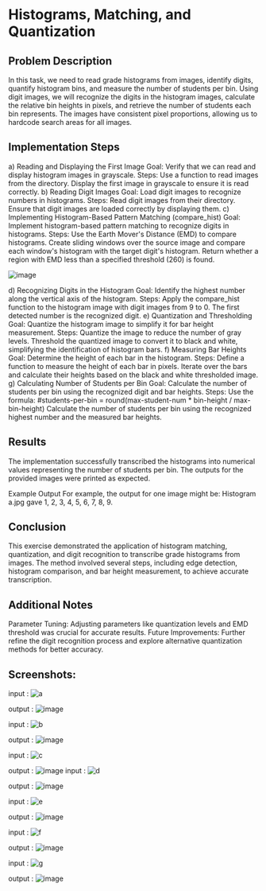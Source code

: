 # Histograms, Matching, and Quantization 
## Problem Description
 In this task, we need to read grade histograms from images, identify digits, quantify histogram bins, and measure the number of students per bin. Using digit images, we will recognize the digits in the histogram images, calculate the relative bin heights in pixels, and retrieve the number of students each bin represents. The images have consistent pixel proportions, allowing us to hardcode search areas for all images.

## Implementation Steps
 a) Reading and Displaying the First Image
 Goal: Verify that we can read and display histogram images in grayscale.
 Steps:
Use a function to read images from the directory.
Display the first image in grayscale to ensure it is read correctly.
 b) Reading Digit Images
 Goal: Load digit images to recognize numbers in histograms.
 Steps:
Read digit images from their directory.
Ensure that digit images are loaded correctly by displaying them.
 c) Implementing Histogram-Based Pattern Matching (compare_hist)
 Goal: Implement histogram-based pattern matching to recognize digits in histograms.
 Steps:
Use the Earth Mover's Distance (EMD) to compare histograms.
Create sliding windows over the source image and compare each window's histogram with the target digit's histogram.
Return whether a region with EMD less than a specified threshold (260) is found.

![image](https://github.com/AdamRayann/Computer-Vision-Image-Processing/assets/129179113/3c30c1db-076f-43b9-aa17-d889ff28255a)


 d) Recognizing Digits in the Histogram
 Goal: Identify the highest number along the vertical axis of the histogram.
 Steps:
Apply the compare_hist function to the histogram image with digit images from 9 to 0.
The first detected number is the recognized digit.
 e) Quantization and Thresholding
 Goal: Quantize the histogram image to simplify it for bar height measurement.
 Steps:
Quantize the image to reduce the number of gray levels.
Threshold the quantized image to convert it to black and white, simplifying the identification of histogram bars.
 f) Measuring Bar Heights
 Goal: Determine the height of each bar in the histogram.
 Steps:
Define a function to measure the height of each bar in pixels.
Iterate over the bars and calculate their heights based on the black and white thresholded image.
 g) Calculating Number of Students per Bin
 Goal: Calculate the number of students per bin using the recognized digit and bar heights.
 Steps:
Use the formula: #students-per-bin = round(max-student-num * bin-height / max-bin-height)
Calculate the number of students per bin using the recognized highest number and the measured bar heights.
## Results
 The implementation successfully transcribed the histograms into numerical values representing the number of students per bin. The outputs for the provided images were printed as expected.

 Example Output
For example, the output for one image might be: Histogram a.jpg gave 1, 2, 3, 4, 5, 6, 7, 8, 9.

## Conclusion
This exercise demonstrated the application of histogram matching, quantization, and digit recognition to transcribe grade histograms from images. The method involved several steps, including edge detection, histogram comparison, and bar height measurement, to achieve accurate transcription.

## Additional Notes
Parameter Tuning: Adjusting parameters like quantization levels and EMD threshold was crucial for accurate results.
Future Improvements: Further refine the digit recognition process and explore alternative quantization methods for better accuracy.
## Screenshots:
input :
![a](https://github.com/AdamRayann/Computer-Vision-Image-Processing/assets/129179113/85c0deea-4d65-42b8-a08a-ab0acfe8e03f)

output :
![image](https://github.com/AdamRayann/Computer-Vision-Image-Processing/assets/129179113/89c41452-795a-4969-b7ff-42bb8545d129)

input :
![b](https://github.com/AdamRayann/Computer-Vision-Image-Processing/assets/129179113/17900cf5-39a8-435a-ad17-91ddb41e3e70)

output :
![image](https://github.com/AdamRayann/Computer-Vision-Image-Processing/assets/129179113/781b80c5-558e-4370-9ca9-6ae685e8f8ce)

input :
![c](https://github.com/AdamRayann/Computer-Vision-Image-Processing/assets/129179113/9cb29793-1a25-428f-954d-86151961fe21)

output :
![image](https://github.com/AdamRayann/Computer-Vision-Image-Processing/assets/129179113/5ba4a639-c682-4981-9346-f16de395894b)
input :
![d](https://github.com/AdamRayann/Computer-Vision-Image-Processing/assets/129179113/0a029933-d74a-4a36-b89c-1302668af25a)

output :
![image](https://github.com/AdamRayann/Computer-Vision-Image-Processing/assets/129179113/5a953a90-9b74-4bdf-a15d-51a6797c76d9)

input :
![e](https://github.com/AdamRayann/Computer-Vision-Image-Processing/assets/129179113/1159b16d-0c43-48ec-8209-3b333c89ccab)

output :
![image](https://github.com/AdamRayann/Computer-Vision-Image-Processing/assets/129179113/0e0684df-62e4-4204-83a0-fb1c13e2ec1f)

input :
![f](https://github.com/AdamRayann/Computer-Vision-Image-Processing/assets/129179113/a2d98775-31e4-4065-bd3a-ef7f2dae8227)

output :
![image](https://github.com/AdamRayann/Computer-Vision-Image-Processing/assets/129179113/a1c6e466-cb7b-4d43-a1d3-aa91586b5a6e)

input :
![g](https://github.com/AdamRayann/Computer-Vision-Image-Processing/assets/129179113/a545d49a-9913-4fe9-b167-8b97019900e4)

output :
![image](https://github.com/AdamRayann/Computer-Vision-Image-Processing/assets/129179113/b04a06ab-d98e-498c-8966-83bb560e620e)



